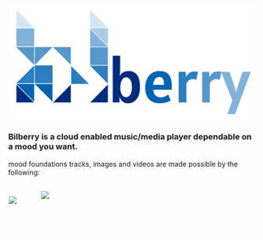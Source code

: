 ![Bilberry](./public/images/bilberry/logos/bilberry_logo.png)
### Bilberry is a cloud enabled music/media player dependable on a mood you want.

mood foundations tracks, images and videos are made possible by the following:

<p style="height:100px; border:1px solid white;display: flex;align-items: center;">

<img src="https://storage.googleapis.com/pr-newsroom-wp/1/2018/11/Spotify_Logo_CMYK_Green.png" height="50px" />

<img src="https://cdn-images-1.medium.com/max/800/1*hCLxRgOtiWBy4ykQZ1toWQ@2x.png" style="margin-left:50px;" height="70px" />

</p>




